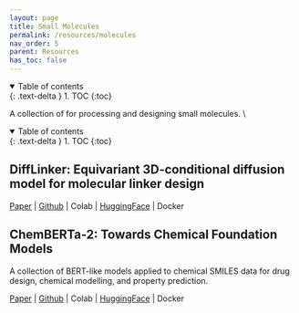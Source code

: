 ```yaml
---
layout: page
title: Small Molecules
permalink: /resources/molecules
nav_order: 5
parent: Resources
has_toc: false
---
```


<details open markdown="block">
  <summary>
    Table of contents
  </summary>
  {: .text-delta }
1. TOC
{:toc}
</details>


A collection of for processing and designing small molecules. \

<details open markdown="block">
  <summary>
    Table of contents
  </summary>
  {: .text-delta }
1. TOC
{:toc}
</details>

## DiffLinker: Equivariant 3D-conditional diffusion model for molecular linker design

[Paper](https://www.nature.com/articles/s42256-024-00815-9) | [Github](https://github.com/igashov/DiffLinker) | Colab | [HuggingFace](https://huggingface.co/spaces/igashov/DiffLinker) | Docker

## ChemBERTa-2: Towards Chemical Foundation Models

A collection of BERT-like models applied to chemical SMILES data for drug design, chemical modelling, and property prediction.

[Paper](https://arxiv.org/abs/2209.01712) | [Github](https://github.com/seyonechithrananda/bert-loves-chemistry) | Colab | [HuggingFace](https://huggingface.co/seyonec) | Docker
